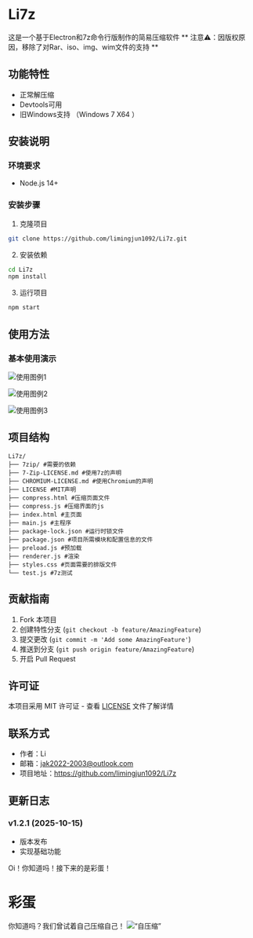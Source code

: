 # Li7z

这是一个基于Electron和7z命令行版制作的简易压缩软件
** 注意⚠️：因版权原因，移除了对Rar、iso、img、wim文件的支持 **
## 功能特性

- 正常解压缩
- Devtools可用
- 旧Windows支持 （Windows 7 X64 ）


## 安装说明

### 环境要求

- Node.js 14+

### 安装步骤

1. 克隆项目
```bash
git clone https://github.com/limingjun1092/Li7z.git
```

2. 安装依赖
```bash
cd Li7z
npm install
```

3. 运行项目
```bash
npm start
```

## 使用方法


### 基本使用演示

![使用图例1](https://github.com/limingjun1092/Li7z/releases/download/IMG/1.png)

![使用图例2](https://github.com/limingjun1092/Li7z/releases/download/IMG/2.png)

![使用图例3](https://github.com/limingjun1092/Li7z/releases/download/IMG/3.png)




## 项目结构

```
Li7z/
├── 7zip/ #需要的依赖
├── 7-Zip-LICENSE.md #使用7z的声明
├── CHROMIUM-LICENSE.md #使用Chromium的声明
├── LICENSE #MIT声明
├── compress.html #压缩页面文件
├── compress.js #压缩界面的js
├── index.html #主页面
├── main.js #主程序
├── package-lock.json #运行时锁文件
├── package.json #项目所需模块和配置信息的文件
├── preload.js #预加载
├── renderer.js #渲染
├── styles.css #页面需要的排版文件
└── test.js #7z测试
```

## 贡献指南

1. Fork 本项目
2. 创建特性分支 (`git checkout -b feature/AmazingFeature`)
3. 提交更改 (`git commit -m 'Add some AmazingFeature'`)
4. 推送到分支 (`git push origin feature/AmazingFeature`)
5. 开启 Pull Request

## 许可证

本项目采用 MIT 许可证 - 查看 [LICENSE](LICENSE) 文件了解详情

## 联系方式

- 作者：Li
- 邮箱：jak2022-2003@outlook.com
- 项目地址：https://github.com/limingjun1092/Li7z

## 更新日志

### v1.2.1 (2025-10-15)
- 版本发布
- 实现基础功能












Oi！你知道吗！接下来的是彩蛋！


# 彩蛋

你知道吗？我们曾试着自己压缩自己！
![“自压缩”](https://github.com/limingjun1092/Li7z/releases/download/IMG/4.png)

